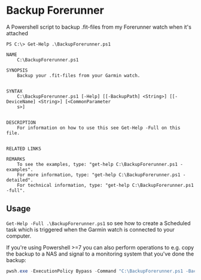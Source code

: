 # Backup Forerunner
A Powershell script to backup .fit-files from my Forerunner watch when it's attached

```
PS C:\> Get-Help .\BackupForerunner.ps1

NAME
    C:\BackupForerunner.ps1

SYNOPSIS
    Backup your .fit-files from your Garmin watch.


SYNTAX
    C:\BackupForerunner.ps1 [-Help] [[-BackupPath] <String>] [[-DeviceName] <String>] [<CommonParameter
    s>]


DESCRIPTION
    For information on how to use this see Get-Help -Full on this file.


RELATED LINKS

REMARKS
    To see the examples, type: "get-help C:\BackupForerunner.ps1 -examples".
    For more information, type: "get-help C:\BackupForerunner.ps1 -detailed".
    For technical information, type: "get-help C:\BackupForerunner.ps1 -full".
```

## Usage

`Get-Help -Full .\BackupForerunner.ps1` so see how to create a Scheduled task
which is triggered when the Garmin watch is connected to your computer.

If you're using Powershell >=7 you can also perform operations to e.g. copy the
backup to a NAS and signal to a monitoring system that you've done the backup:
```powershell
pwsh.exe -ExecutionPolicy Bypass -Command "C:\BackupForerunner.ps1 -BackupPath C:\backup -DeviceName 'Forerunner 645 Music' && pscp -r -p -batch -noagent -i C:\forerunner-backup.ppk -sftp C:\backup\ root@backup.domain.tld:/backup/forerunner/ && Invoke-RestMethod -TimeoutSec 5 -Uri https://hc-ping.com/meowpew"
```
